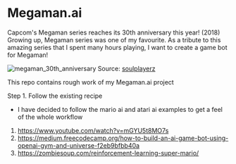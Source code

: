 # Megaman.ai

Capcom's Megaman series reaches its 30th anniversary this year! (2018) Growing up, Megaman series was one of my favourite. As a tribute to this amazing series that I spent many hours playing, I want to create a game bot for Megaman!

![megaman_30th_anniversary](https://s31.postimg.cc/whbusvrez/MEGAMANSURVEYBanner.jpg)
Source: [soulplayerz](http://www.soulplayerz.com/2017/09/29/novidade-sobre-mega-man-em-dezembro/)

This repo contains rough work of my Megaman.ai project

Step 1. Follow the existing recipe
- I have decided to follow the mario ai and atari ai examples to get a feel of the whole workflow
1. https://www.youtube.com/watch?v=mGYU5t8MO7s
2. https://medium.freecodecamp.org/how-to-build-an-ai-game-bot-using-openai-gym-and-universe-f2eb9bfbb40a
3. https://zombiesoup.com/reinforcement-learning-super-mario/
